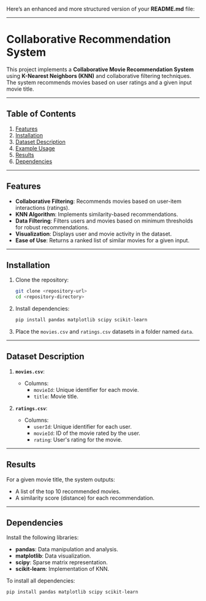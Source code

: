 Here’s an enhanced and more structured version of your **README.md** file:

---

# Collaborative Recommendation System

This project implements a **Collaborative Movie Recommendation System** using **K-Nearest Neighbors (KNN)** and collaborative filtering techniques. The system recommends movies based on user ratings and a given input movie title.

---

## Table of Contents
1. [Features](#features)
2. [Installation](#installation)
3. [Dataset Description](#dataset-description)
4. [Example Usage](#example-usage)
5. [Results](#results)
6. [Dependencies](#dependencies)
---

## Features

- **Collaborative Filtering**: Recommends movies based on user-item interactions (ratings).
- **KNN Algorithm**: Implements similarity-based recommendations.
- **Data Filtering**: Filters users and movies based on minimum thresholds for robust recommendations.
- **Visualization**: Displays user and movie activity in the dataset.
- **Ease of Use**: Returns a ranked list of similar movies for a given input.

---

## Installation

1. Clone the repository:
   ```bash
   git clone <repository-url>
   cd <repository-directory>
   ```

2. Install dependencies:
   ```bash
   pip install pandas matplotlib scipy scikit-learn
   ```

3. Place the `movies.csv` and `ratings.csv` datasets in a folder named `data`.

---

## Dataset Description

1. **`movies.csv`**:
   - Columns:
     - `movieId`: Unique identifier for each movie.
     - `title`: Movie title.

2. **`ratings.csv`**:
   - Columns:
     - `userId`: Unique identifier for each user.
     - `movieId`: ID of the movie rated by the user.
     - `rating`: User's rating for the movie.

---


## Results
For a given movie title, the system outputs:
- A list of the top 10 recommended movies.
- A similarity score (distance) for each recommendation.

---

## Dependencies
Install the following libraries:
- **pandas**: Data manipulation and analysis.
- **matplotlib**: Data visualization.
- **scipy**: Sparse matrix representation.
- **scikit-learn**: Implementation of KNN.

To install all dependencies:
```bash
pip install pandas matplotlib scipy scikit-learn
```